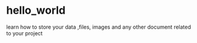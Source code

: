 # hello_world
learn how to store your data ,files, images and any other document related to your project

